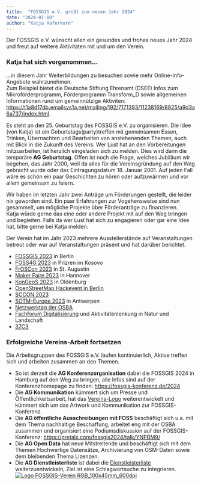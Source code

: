 ```yaml
---
title:  "FOSSGIS e.V. grüßt zum neuen Jahr 2024"
date: "2024-01-08"
author: "Katja Haferkorn"
---
```


Der FOSSGIS e.V. wünscht allen ein gesundes und frohes neues Jahr 2024 und freut auf weitere Aktivitäten mit und um den Verein.

### Katja hat sich vorgenommen... 
...in diesem Jahr Weiterbildungen zu besuchen sowie mehr Online-Info-Angebote wahrzunehmen.   
Zum Beispiel bietet die Deutsche Stiftung Ehrenamt (DSEE) Infos zum Mikroförderprogramm, Förderprogramm Transform_D sowie allgemeinen Informationen rund um gemeinnützige Aktiviten: https://t1a8d17db.emailsys1a.net/mailing/192/7171383/11238169/8825/a9d3a6a737/index.html.   

Es steht an den 25. Geburtstag des FOSSGIS e.V. zu organisieren. Die Idee (von Katja) ist ein Geburtstags(party)treffen mit gemeinsamen Essen, Trinken, Übernachten und Bearbeiten von anstehenenden Themen, auch mit Blick in die Zukunft des Vereins. Wer Lust hat an den Vorbereitungen mitzuarbeiten, ist herzlich eingeladen sich zu melden. Dies wird dann die temporäre **AG Geburtstag**. Offen ist noch die Frage, welches Jubiläum wir begehen, das Jahr 2000, weil da alles für die Vereinsgründung auf den Weg gebracht wurde oder das Eintragungsdatum 18. Januar 2001. Auf jeden Fall wäre es schön ein paar Geschichten zu hören oder aufzuwärmen und vor allem gemeinsam zu feiern.

Wir haben im letzten Jahr zwei Anträge um Förderungen gestellt, die leider nix geworden sind. Ein paar Erfahrungen zur Vogehensweise sind nun gesammelt, um mögliche Projekte über Förderanträge zu finanzieren.    
Katja würde gerne das eine oder andere Projekt mit auf den Weg bringen und begleiten. 
Falls da wer Lust hat sich zu engagieren oder gar eine Idee hat, bitte gerne bei Katja melden.

Der Verein hat im Jahr 2023 mehrere Ausstellerstände auf Veranstaltungen betreut oder war auf Veranstaltungen präsent und hat darüber berichtet.
* [FOSSGIS 2023](https://fossgis.de/news/2023_03_29_fossgis-konferenz-2023_stattgefunden/) in Berlin
* [FOSS4G 2023](https://fossgis.de/news/2023_07_02_foss4g_2023/) in Prizren im Kosovo
* [FrOSCon 2023](https://fossgis.de/news/2023_08_10_froscon_2023/) in St. Augustin
* [Maker Faire 2023](https://fossgis.de/news/2023_08_30_maker-faire_2023/) in Hannover
* [KonGeoS 2023](https://fossgis.de/news/2023_10_23_kongeos_oldenburg/) in Oldenburg
* [OpenStreetMap Hackevent in Berlin](https://fossgis.de/news/2023_10_22_hackweekend_berlin/)
* [SCCON 2023](https://fossgis.de/news/2023_11_08_sccon/) 
* [SOTM-Europe 2023](https://fossgis.de/news/2023_11_13_sotm-eu_antwerpen/) in Antwerpen
* [Netzwerktag der OSBA](https://fossgis.de/news/2023_11_16_osba-netzwerktag/)
* [Fachforum Digitalisierung](https://fossgis.de/news/2023_11_28_fachforum_digitalisierung_aktivit%C3%A4tenlenkung/) und Aktivitätenlenkung in Natur und Landschaft
* [37C3](https://fossgis.de/news/2023-12-27-37c3/)


### Erfolgreiche Vereins-Arbeit fortsetzen
Die Arbeitsgruppen des FOSSGIS e.V. laufen kontinuierlich, Aktive treffen sich und arbeiten zusammen an den Themen.

* So ist derzeit die **AG Konferenzorganisation** dabei die FOSSGIS 2024 in Hamburg auf den Weg zu bringen, alle Infos sind auf der Konferenzhomepage zu finden: https://fossgis-konferenz.de/2024
* Die **AG Kommunikation** kümmert sich um Presse und Öffentlichkeitsarbeit, hat das [Vereins-Logo](https://fossgis.de/presse/) weiterentwickelt und kümmert sich um das Artwork und Kommunikation zur FOSSGIS-Konferenz.
* Die **AG öffentliche Ausschreibungen mit FOSS** beschäftigt sich u.a. mit dem Thema nachhaltige Beschaffung, arbeitet eng mit der OSBA zusammen und organisiert eine Podiumsdiskussion auf der FOSSGIS-Konferenz: https://pretalx.com/fossgis2024/talk/YNPBM9/
* Die **AG Open Data** hat neue Mitstreitende und beschäftigt sich mit dem Themen Hochwertige Datensätze, Archivierung von OSM-Daten sowie dem bleibenden Thema Lizenzen. 
* Die **AG Dienstleisterliste** ist dabei die [Dienstleisterliste](https://fossgis.de/dienstleister/) weiterzuentwickeln, Ziel ist eine Schlagwortsuche zu integrieren.   
 [![Logo FOSSGIS-Verein RGB_100x45mm_600dpi](https://www.fossgis.de/mediawiki/images/d/d3/FOSSGIS_Logo_RGB_100x45mm_600dpi.png)](https://www.fossgis.de/mediawiki/images/d/d3/FOSSGIS_Logo_RGB_100x45mm_600dpi.png)





